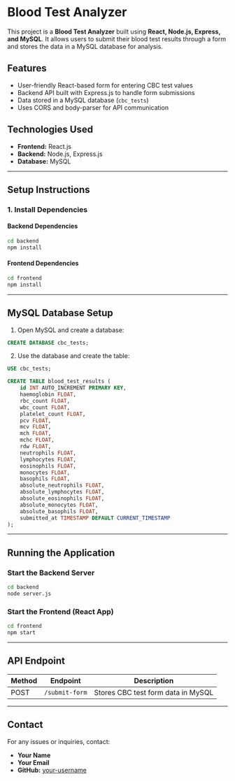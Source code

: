 # Blood Test Analyzer

This project is a **Blood Test Analyzer** built using **React, Node.js, Express, and MySQL**. It allows users to submit their blood test results through a form and stores the data in a MySQL database for analysis.

## Features
- User-friendly React-based form for entering CBC test values
- Backend API built with Express.js to handle form submissions
- Data stored in a MySQL database (`cbc_tests`)
- Uses CORS and body-parser for API communication

## Technologies Used
- **Frontend:** React.js
- **Backend:** Node.js, Express.js
- **Database:** MySQL

---

## Setup Instructions

### 1. Install Dependencies
#### Backend Dependencies
```bash
cd backend
npm install
```
#### Frontend Dependencies
```bash
cd frontend
npm install
```

---

## MySQL Database Setup
1. Open MySQL and create a database:
```sql
CREATE DATABASE cbc_tests;
```
2. Use the database and create the table:
```sql
USE cbc_tests;

CREATE TABLE blood_test_results (
    id INT AUTO_INCREMENT PRIMARY KEY,
    haemoglobin FLOAT,
    rbc_count FLOAT,
    wbc_count FLOAT,
    platelet_count FLOAT,
    pcv FLOAT,
    mcv FLOAT,
    mch FLOAT,
    mchc FLOAT,
    rdw FLOAT,
    neutrophils FLOAT,
    lymphocytes FLOAT,
    eosinophils FLOAT,
    monocytes FLOAT,
    basophils FLOAT,
    absolute_neutrophils FLOAT,
    absolute_lymphocytes FLOAT,
    absolute_eosinophils FLOAT,
    absolute_monocytes FLOAT,
    absolute_basophils FLOAT,
    submitted_at TIMESTAMP DEFAULT CURRENT_TIMESTAMP
);
```

---

## Running the Application

### Start the Backend Server
```bash
cd backend
node server.js
```

### Start the Frontend (React App)
```bash
cd frontend
npm start
```

---

## API Endpoint
| Method | Endpoint        | Description                  |
|--------|----------------|------------------------------|
| POST   | `/submit-form` | Stores CBC test form data in MySQL |

---

## Contact
For any issues or inquiries, contact:
- **Your Name**
- **Your Email**
- **GitHub:** [your-username](https://github.com/your-username)

